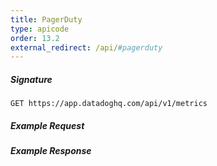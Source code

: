 ```yaml
---
title: PagerDuty
type: apicode
order: 13.2
external_redirect: /api/#pagerduty
---
```


##### Signature
`GET https://app.datadoghq.com/api/v1/metrics`
##### Example Request

##### Example Response
